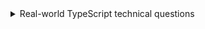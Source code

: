 <details>
<summary>Real-world TypeScript technical questions</summary>

- What are differences between `type` and `interface`?
- How you can validate a data structure without using the third party validation library?
- Which access modifiers allow property to be accessible only within the class?
- What are differences between <code>const numbers = [1,2,3]</code> and <code>const numbers = [1,2,3] as const</code>?
- How to pick key from the object type?
- How to exclude key from the object type?
- What are differences between those syntaxes?

```typescript
type Test = {
  a: string | undefined
  b?: string
} 
```

<br/>

- Name utility types that you know and explain what they do.

</details>
